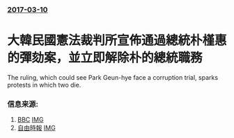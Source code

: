 ### [2017-03-10](/news/2017/03/10/index.md)

##### 
# 大韓民國憲法裁判所宣佈通過總統朴槿惠的彈劾案，並立即解除朴的總統職務 

The ruling, which could see Park Geun-hye face a corruption trial, sparks protests in which two die.


### 信息来源:

1. [BBC](http://www.bbc.com/news/world-asia-39202936) [IMG](https://ichef.bbci.co.uk/images/ic/1024x576/p04wd9qy.jpg)
2. [自由時報](http://news.ltn.com.tw/news/world/breakingnews/1999653) [IMG](https://img.ltn.com.tw/Upload/news/600/2017/03/10/phpckfn2f.jpg)
